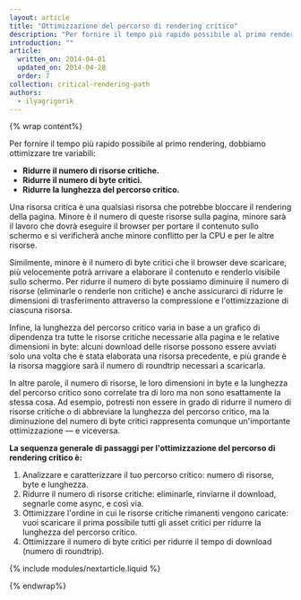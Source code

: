 ```yaml
---
layout: article
title: "Ottimizzazione del percorso di rendering critico"
description: "Per fornire il tempo più rapido possibile al primo rendering, dobbiamo ottimizzare tre variabili: ridurre il numero di risorse critiche, diminuire il numero di byte critici e ridurre la lunghezza del percorso critico."
introduction: ""
article:
  written_on: 2014-04-01
  updated_on: 2014-04-28
  order: 7
collection: critical-rendering-path
authors:
  - ilyagrigorik
---
```

{% wrap content%}

Per fornire il tempo più rapido possibile al primo rendering, dobbiamo ottimizzare tre variabili:

* **Ridurre il numero di risorse critiche.**
* **Ridurre il numero di byte critici.**
* **Ridurre la lunghezza del percorso critico.**

Una risorsa critica è una qualsiasi risorsa che potrebbe bloccare il rendering della pagina. Minore è il numero di queste risorse sulla pagina, minore sarà il lavoro che dovrà eseguire il browser per portare il contenuto sullo schermo e si verificherà anche minore conflitto per la CPU e per le altre risorse.

Similmente, minore è il numero di byte critici che il browser deve scaricare, più velocemente potrà arrivare a elaborare il contenuto e renderlo visibile sullo schermo. Per ridurre il numero di byte possiamo diminuire il numero di risorse (eliminarle o renderle non critiche) e anche assicurarci di ridurre le dimensioni di trasferimento attraverso la compressione e l'ottimizzazione di ciascuna risorsa.

Infine, la lunghezza del percorso critico varia in base a un grafico di dipendenza tra tutte le risorse critiche necessarie alla pagina e le relative dimensioni in byte: alcuni download delle risorse possono essere avviati solo una volta che è stata elaborata una risorsa precedente, e più grande è la risorsa maggiore sarà il numero di roundtrip necessari a scaricarla.

In altre parole, il numero di risorse, le loro dimensioni in byte e la lunghezza del percorso critico sono correlate tra di loro ma non sono esattamente la stessa cosa. Ad esempio, potresti non essere in grado di ridurre il numero di risorse critiche o di abbreviare la lunghezza del percorso critico, ma la diminuzione del numero di byte critici rappresenta comunque un'importante ottimizzazione &mdash; e viceversa.

**La sequenza generale di passaggi per l'ottimizzazione del percorso di rendering critico è:**

1. Analizzare e caratterizzare il tuo percorso critico: numero di risorse, byte e lunghezza.
2. Ridurre il numero di risorse critiche: eliminarle, rinviarne il download, segnarle come async, e così via.
3. Ottimizzare l'ordine in cui le risorse critiche rimanenti vengono caricate: vuoi scaricare il prima possibile tutti gli asset critici per ridurre la lunghezza del percorso critico.
4. Ottimizzare il numero di byte critici per ridurre il tempo di download (numero di roundtrip).

{% include modules/nextarticle.liquid %}

{% endwrap%}

